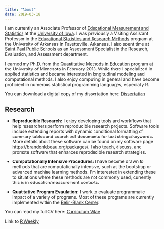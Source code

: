 ```yaml
---
title: "About"
date: 2019-03-18
---
```


I am currently an Associate Professor of [Educational Measurement and Statistics](http://www.education.uiowa.edu/pq/measstat) at the [University of Iowa](http://www.uiowa.edu/). I was previously a Visiting Assistant Professor in the [Educational Statistics and Research Methods](http://edfd.uark.edu/) program at the [University of Arkansas](http://uark.edu) in Fayetteville, Arkansas. I also spent time at [Saint Paul Public Schools](http://www.spps.org) as an Assessment Specialist in the Research, Evaluation, and Assessment department.

I earned my Ph.D. from the [Quantitative Methods in Education](http://www.cehd.umn.edu/EdPsych/programs/QME/) program at the University of Minnesota in February 2013. While there I specialized in applied statistics and became interested in longitudinal modeling and computational methods. I also enjoy computing in general and have become proficient in numerous statistical programming languages, especially R.  

You can download a digital copy of my dissertation here: [Dissertation](http://purl.umn.edu/146916)


Research
-------

 - **Reproducible Research:** I enjoy developing tools and workflows that help researchers perform  reproducible research projects. Software tools include extending reports with dynamic conditional formatting of summary tables and search pdf documents for text strings/keywords. More details about these software can be found on my software page <https://brandonlebeau.org/packages/>. I also teach, discuss, and promote software that enhances reproducible research strategies.
 
 - **Computationally Intensive Procedures:** I have become drawn to methods that are computationally intensive, such as the bootstrap or advanced machine learning methods. I'm interested in extending these to situations where these methods are not commonly used, currently this is in education/measurement contexts.
 - **Quatitative Program Evaulation:** I work to evaluate programmatic impact of a variety of programs. Most of these programs are currently implemented within the [Belin-Blank Center](https://belinblank.education.uiowa.edu/). 
 
You can read my full CV here: [Curriculum Vitae](/LeBeauCV-website.pdf)

Link to [R Weekly](https://rweekly.org/)

